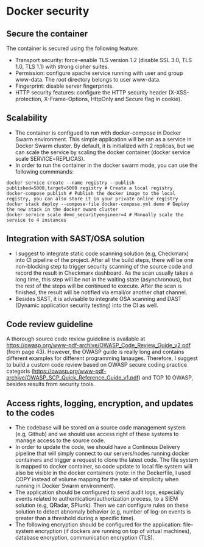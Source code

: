 # Docker security
## Secure the container
The container is secured using the following feature:
- Transport security: force-enable TLS version 1.2 (disable SSL 3.0, TLS 1.0, TLS 1.1) with strong cipher suites.
- Permission: configure apache service running with user and group www-data. The root directory belongs to user www-data.
- Fingerprint: disable server fingerprints.
- HTTP security features: configure the HTTP security header (X-XSS-protection, X-Frame-Options, HttpOnly and Secure flag in cookie).
## Scalability
- The container is configued to run with docker-compose in Docker Swarm environment. This simple application will be ran as a service in Docker Swarm cluster. By default, it is initialized with 2 replicas, but we can scale the service by scaling the docker container (docker service scale SERVICE=REPLICAS).
- In order to run the container in the docker swarm mode, you can use the following commmands:
```
docker service create --name registry --publish published=5000,target=5000 registry # Create a local registry
docker-compose publish # Publish the docker image to the local registry, you can also store it in your private online registry
docker stack deploy --compose-file docker-compose.yml demo # Deploy the new stack in the docker swarm cluster
docker service scale demo_securityengineer=4 # Manually scale the service to 4 instances
```
## Integration with SAST/OSA solution
- I suggest to integrate static code scanning solution (e.g, Checkmarx) into CI pipeline of the project. After all the build steps, there will be one non-blocking step to trigger security scanning of the source code and record the result in Checkmarx dashboard. As the scan usually takes a long time, this step will be not in the waiting state (asynchronous), but the rest of the steps will be continued to execute. After the scan is finished, the result will be notified via email/or another chat channel.
- Besides SAST, it is advisable to integrate OSA scanning and DAST (Dynamic application security testing) into the CI as well.
## Code review guideline
A thorough source code review guideline is available at https://owasp.org/www-pdf-archive/OWASP_Code_Review_Guide_v2.pdf (from page 43). However, the OWASP guide is really long and contains different examples for different programming lanauges. Therefore, I suggest to build a custom code review based on OWASP secure coding practice categoris (https://owasp.org/www-pdf-archive/OWASP_SCP_Quick_Reference_Guide_v1.pdf) and TOP 10 OWASP, besides results from security tools.
## Access rights, logging, encryption, and updates to the codes
- The codebase will be stored on a source code management system (e.g, Github) and we should use access right of these systems to manage access to the source code.
- In order to update the code, we should have a Continous Delivery pipeline that will simply connect to our servers/nodes running docker containers and trigger a request to clone the latest code. The file system is mapped to docker container, so code update to local file system will also be visible in the docker containers (note: in the Dockerfile, I used COPY instead of volume mapping for the sake of simplicity when running in Docker Swarm environment).
- The application should be configured to send audit logs, especially events related to authentication/authorization process, to a SIEM solution (e.g, QRadar, SPlunk). Then we can configure rules on these solution to detect abnomaly behavior (e.g, number of log-on events is greater than a threshold during a specific time).
- The following encryption should be configured for the application: file-system encryption (if dockers are running on top of virtual machines), database encryption, communication encryption (TLS).
